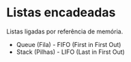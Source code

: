 # Listas encadeadas
Listas ligadas por referência de memória. 
- Queue (Fila) - FIFO (First in First Out)
- Stack  (Pilhas) - LIFO (Last in First Out)